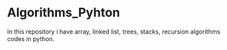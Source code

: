 # Algorithms_Pyhton
In this repository i have array, linked list, trees, stacks, recursion algorithms codes in python.

